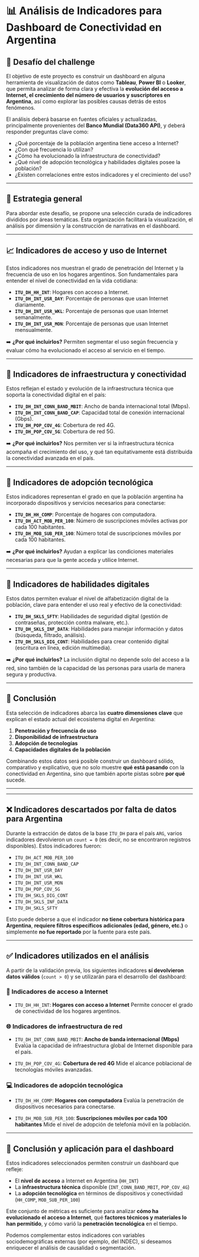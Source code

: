 # 📊 Análisis de Indicadores para Dashboard de Conectividad en Argentina

## 🧩 Desafío del challenge

El objetivo de este proyecto es construir un dashboard en alguna herramienta de visualización de datos como **Tableau**, **Power BI** o **Looker**, que permita analizar de forma clara y efectiva la **evolución del acceso a Internet, el crecimiento del número de usuarios y suscriptores en Argentina**, así como explorar las posibles causas detrás de estos fenómenos.

El análisis deberá basarse en fuentes oficiales y actualizadas, principalmente provenientes del **Banco Mundial (Data360 API)**, y deberá responder preguntas clave como:

- ¿Qué porcentaje de la población argentina tiene acceso a Internet?
- ¿Con qué frecuencia lo utilizan?
- ¿Cómo ha evolucionado la infraestructura de conectividad?
- ¿Qué nivel de adopción tecnológica y habilidades digitales posee la población?
- ¿Existen correlaciones entre estos indicadores y el crecimiento del uso?

---

## 🎯 Estrategia general

Para abordar este desafío, se propone una selección curada de indicadores divididos por áreas temáticas. Esta organización facilitará la visualización, el análisis por dimensión y la construcción de narrativas en el dashboard.

---

## 📈 Indicadores de acceso y uso de Internet

Estos indicadores nos muestran el grado de penetración del Internet y la frecuencia de uso en los hogares argentinos. Son fundamentales para entender el nivel de conectividad en la vida cotidiana:

- **`ITU_DH_HH_INT`**: Hogares con acceso a Internet.
- **`ITU_DH_INT_USR_DAY`**: Porcentaje de personas que usan Internet diariamente.
- **`ITU_DH_INT_USR_WKL`**: Porcentaje de personas que usan Internet semanalmente.
- **`ITU_DH_INT_USR_MON`**: Porcentaje de personas que usan Internet mensualmente.

➡️ **¿Por qué incluirlos?**
Permiten segmentar el uso según frecuencia y evaluar cómo ha evolucionado el acceso al servicio en el tiempo.

---

## 📡 Indicadores de infraestructura y conectividad

Estos reflejan el estado y evolución de la infraestructura técnica que soporta la conectividad digital en el país:

- **`ITU_DH_INT_CONN_BAND_MBIT`**: Ancho de banda internacional total (Mbps).
- **`ITU_DH_INT_CONN_BAND_CAP`**: Capacidad total de conexión internacional (Gbps).
- **`ITU_DH_POP_COV_4G`**: Cobertura de red 4G.
- **`ITU_DH_POP_COV_5G`**: Cobertura de red 5G.

➡️ **¿Por qué incluirlos?**
Nos permiten ver si la infraestructura técnica acompaña el crecimiento del uso, y qué tan equitativamente está distribuida la conectividad avanzada en el país.

---

## 📱 Indicadores de adopción tecnológica

Estos indicadores representan el grado en que la población argentina ha incorporado dispositivos y servicios necesarios para conectarse:

- **`ITU_DH_HH_COMP`**: Porcentaje de hogares con computadora.
- **`ITU_DH_ACT_MOB_PER_100`**: Número de suscripciones móviles activas por cada 100 habitantes.
- **`ITU_DH_MOB_SUB_PER_100`**: Número total de suscripciones móviles por cada 100 habitantes.

➡️ **¿Por qué incluirlos?**
Ayudan a explicar las condiciones materiales necesarias para que la gente acceda y utilice Internet.

---

## 🧠 Indicadores de habilidades digitales

Estos datos permiten evaluar el nivel de alfabetización digital de la población, clave para entender el uso real y efectivo de la conectividad:

- **`ITU_DH_SKLS_SFTY`**: Habilidades de seguridad digital (gestión de contraseñas, protección contra malware, etc.).
- **`ITU_DH_SKLS_INF_DATA`**: Habilidades para manejar información y datos (búsqueda, filtrado, análisis).
- **`ITU_DH_SKLS_DIG_CONT`**: Habilidades para crear contenido digital (escritura en línea, edición multimedia).

➡️ **¿Por qué incluirlos?**
La inclusión digital no depende solo del acceso a la red, sino también de la capacidad de las personas para usarla de manera segura y productiva.

---

## 🧭 Conclusión

Esta selección de indicadores abarca las **cuatro dimensiones clave** que explican el estado actual del ecosistema digital en Argentina:

1. **Penetración y frecuencia de uso**
2. **Disponibilidad de infraestructura**
3. **Adopción de tecnologías**
4. **Capacidades digitales de la población**

Combinando estos datos será posible construir un dashboard sólido, comparativo y explicativo, que no solo muestre **qué está pasando** con la conectividad en Argentina, sino que también aporte pistas sobre **por qué** sucede.

---

---

## ❌ Indicadores descartados por falta de datos para Argentina

Durante la extracción de datos de la base `ITU_DH` para el país `ARG`, varios indicadores devolvieron un `count = 0` (es decir, no se encontraron registros disponibles). Estos indicadores fueron:

- `ITU_DH_ACT_MOB_PER_100`
- `ITU_DH_INT_CONN_BAND_CAP`
- `ITU_DH_INT_USR_DAY`
- `ITU_DH_INT_USR_WKL`
- `ITU_DH_INT_USR_MON`
- `ITU_DH_POP_COV_5G`
- `ITU_DH_SKLS_DIG_CONT`
- `ITU_DH_SKLS_INF_DATA`
- `ITU_DH_SKLS_SFTY`

Esto puede deberse a que el indicador **no tiene cobertura histórica para Argentina**, **requiere filtros específicos adicionales (edad, género, etc.)** o simplemente **no fue reportado** por la fuente para este país.

---

## ✅ Indicadores utilizados en el análisis

A partir de la validación previa, los siguientes indicadores **sí devolvieron datos válidos** (`count > 0`) y se utilizarán para el desarrollo del dashboard:

### 📶 Indicadores de acceso a Internet

- `ITU_DH_HH_INT`: **Hogares con acceso a Internet**
  Permite conocer el grado de conectividad de los hogares argentinos.

### 🌐 Indicadores de infraestructura de red

- `ITU_DH_INT_CONN_BAND_MBIT`: **Ancho de banda internacional (Mbps)**
  Evalúa la capacidad de infraestructura global de Internet disponible para el país.

- `ITU_DH_POP_COV_4G`: **Cobertura de red 4G**
  Mide el alcance poblacional de tecnologías móviles avanzadas.

### 💻 Indicadores de adopción tecnológica

- `ITU_DH_HH_COMP`: **Hogares con computadora**
  Evalúa la penetración de dispositivos necesarios para conectarse.

- `ITU_DH_MOB_SUB_PER_100`: **Suscripciones móviles por cada 100 habitantes**
  Mide el nivel de adopción de telefonía móvil en la población.

---

## 🧭 Conclusión y aplicación para el dashboard

Estos indicadores seleccionados permiten construir un dashboard que refleje:

- El **nivel de acceso** a Internet en Argentina (`HH_INT`)
- La **infraestructura técnica** disponible (`INT_CONN_BAND_MBIT`, `POP_COV_4G`)
- La **adopción tecnológica** en términos de dispositivos y conectividad (`HH_COMP`, `MOB_SUB_PER_100`)

Este conjunto de métricas es suficiente para analizar **cómo ha evolucionado el acceso a Internet**, qué **factores técnicos y materiales lo han permitido**, y cómo varió la **penetración tecnológica** en el tiempo.

Podemos complementar estos indicadores con variables sociodemográficas externas (por ejemplo, del INDEC), si deseamos enriquecer el análisis de causalidad o segmentación.
